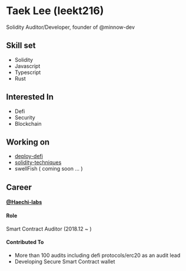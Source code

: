 # Taek Lee (leekt216)

Solidity Auditor/Developer, founder of @minnow-dev

## Skill set

- Solidity
- Javascript
- Typescript
- Rust

## Interested In

- Defi
- Security
- Blockchain

## Working on 

- [deploy-defi](https://github.com/leekt216/deploy-defi)
- [solidity-techniques](https://github.com/leekt216/solidity-techniques)
- swellFish ( coming soon ... )

## Career

#### [@Haechi-labs](https://github.com/haechi-labs)

#### Role

Smart Contract Auditor (2018.12 ~ )

#### Contributed To

- More than 100 audits including defi protocols/erc20 as an audit lead
- Developing Secure Smart Contract wallet
